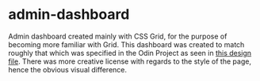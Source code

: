 # admin-dashboard

Admin dashboard created mainly with CSS Grid, for the purpose of becoming
more familiar with Grid. This dashboard was created to match roughly that
which was specified in the Odin Project as seen in [this design file](assets/dashboard-project.png). There was more creative license with
regards to the style of the page, hence the obvious visual difference.